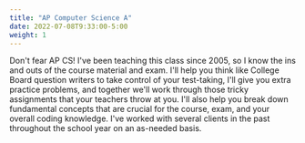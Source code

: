 ```yaml
---
title: "AP Computer Science A"
date: 2022-07-08T9:33:00-5:00
weight: 1
---
```


Don't fear AP CS! I've been teaching this class since 2005, so I know the ins and outs of the course material and exam. I'll help you think like College Board question writers to take control of your test-taking, I'll give you extra practice problems, and together we'll work through those tricky assignments that your teachers throw at you. I'll also help you break down fundamental concepts that are crucial for the course, exam, and your overall coding knowledge. I've worked with several clients in the past throughout the school year on an as-needed basis. 


